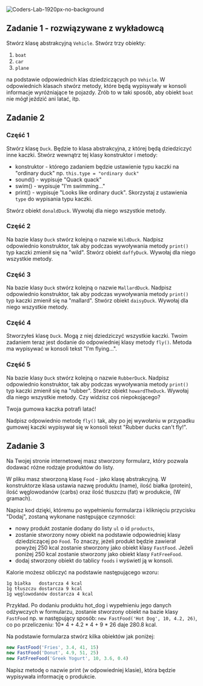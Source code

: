 ![Coders-Lab-1920px-no-background](https://user-images.githubusercontent.com/30623667/104709394-2cabee80-571f-11eb-9518-ea6a794e558e.png)


## Zadanie 1 - rozwiązywane z wykładowcą



Stwórz klasę abstrakcyjną `Vehicle`. Stwórz trzy obiekty:

1. `boat`
1. `car` 
1. `plane` 

na podstawie odpowiednich klas dziedziczących po `Vehicle`. W odpowiednich klasach stwórz metody, które będą wypisywały w konsoli informacje wyróżniające te pojazdy. Zrób to w taki sposób, aby obiekt `boat` nie mógł jeździć ani latać, itp.



## Zadanie 2



### Część 1

Stwórz klasę ```Duck```. Będzie to klasa abstrakcyjna, z której będą dziedziczyć inne kaczki. Stwórz wewnątrz tej klasy konstruktor i metody:

* konstruktor - którego zadaniem będzie ustawienie typu kaczki na "ordinary duck" np. `this.type = "ordinary duck"`
* sound() - wypisuje "Quack quack"
* swim() - wypisuje "I'm swimming..."
* print() - wypisuje "Looks like ordinary duck". Skorzystaj z ustawienia `type` do wypisania typu kaczki.

Stwórz obiekt ```donaldDuck```. Wywołaj dla niego wszystkie metody.


### Część 2

Na bazie  klasy ```Duck``` stwórz kolejną o nazwie ```WildDuck```. Nadpisz odpowiednio konstruktor, tak aby podczas wywoływania metody ```print()``` typ kaczki zmienił się na "wild". Stwórz obiekt ```daffyDuck```. Wywołaj dla niego wszystkie metody.


### Część 3

Na bazie klasy ```Duck``` stwórz kolejną o nazwie ```MallardDuck```. Nadpisz odpowiednio konstruktor, tak aby podczas wywoływania metody ```print()``` typ kaczki zmienił się na "mallard". Stwórz obiekt ```daisyDuck```. Wywołaj dla niego wszystkie metody.


### Część 4

Stworzyłeś klasę ```Duck```. Mogą z niej dziedziczyć wszystkie kaczki. Twoim zadaniem teraz jest dodanie do odpowiedniej klasy metody ```fly()```. Metoda ma wypisywać w konsoli tekst "I'm flying...".


### Część 5

Na bazie  klasy ```Duck``` stwórz kolejną o nazwie ```RubberDuck```. Nadpisz odpowiednio konstruktor, tak aby podczas wywoływania metody ```print()``` typ kaczki zmienił się na "rubber". Stwórz obiekt ```howardTheDuck```. Wywołaj dla niego wszystkie metody. Czy widzisz coś niepokojącego?

Twoja gumowa kaczka potrafi latać!

Nadpisz odpowiednio metodę ```fly()``` tak, aby po jej wywołaniu w przypadku gumowej kaczki wypisywał się w konsoli tekst "Rubber ducks can't fly!".


## Zadanie 3



Na Twojej stronie internetowej masz stworzony formularz, który pozwala dodawać
różne rodzaje produktów do listy.

W pliku masz stworzoną klasę `Food` - jako klasę abstrakcyjną. W konstruktorze klasa ustawia nazwę
produktu (name), ilość białka (protein), ilość węglowodanów (carbs)  oraz ilość tłuszczu (fat) w produkcie, (W gramach).


Napisz kod dzięki, któremu po wypełnieniu formularza i kliknięciu przycisku "Dodaj", zostaną wykonane następujące czynności:
 * nowy produkt zostanie dodany do listy ```ul``` o id ```products```,
 * zostanie stworzony nowy obiekt na podstawie odpowiedniej klasy dziedziczącej po `Food`. To znaczy, jeżeli produkt będzie zawierał powyżej 250 kcal zostanie stworzony jako obiekt klasy `FastFood`. Jeżeli poniżej 250 kcal zostanie stworzony jako obiekt klasy `FatFreeFood`.
 * dodaj stworzony obiekt do tablicy ```foods``` i wyświetl ją w konsoli.

Kalorie możesz obliczyć na podstawie następującego wzoru:
```plain
1g białka	dostarcza 4 kcal
1g tłuszczu	dostarcza 9 kcal
1g węglowodanów	dostarcza 4 kcal
```

Przykład.
Po dodaniu produktu hot_dog i wypełnieniu jego danych odżywczych w formularzu, zostanie stworzony obiekt na bazie klasy `FastFood` np. w następujący sposób: ```new FastFood('Hot Dog', 10, 4.2, 26)```, co po przeliczeniu:
10* 4 + 4.2 * 4 + 9 * 26 daje 280.8 kcal.

Na podstawie formularza stwórz kilka obiektów jak poniżej:

```JavaScript
new FastFood('Fries', 3.4, 41, 15)
new FastFood('Donut', 4.9, 51, 25)
new FatFreeFood('Greek Yogurt', 10, 3.6, 0.4)
```
Napisz metodę o nazwie print (w odpowiedniej klasie), która będzie wypisywała informację o produkcie.
